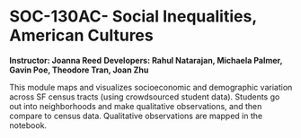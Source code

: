 # SOC-130AC- Social Inequalities, American Cultures
**Instructor: Joanna Reed**
**Developers: Rahul Natarajan, Michaela Palmer, Gavin Poe, Theodore Tran, Joan Zhu**

<p> This module maps and visualizes socioeconomic and demographic variation across SF census tracts (using crowdsourced student data). Students go out into neighborhoods and make qualitative observations, and then compare to census data. Qualitative observations are mapped in the notebook.

